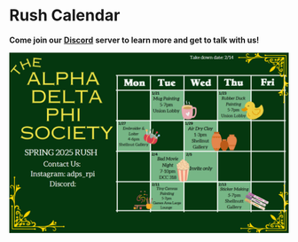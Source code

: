 # Rush Calendar

**Come join our** [**Discord**](https://discord.gg/jtJyKUhCxj) **server to learn more and get to talk with us!**

![Fall_Rush_2023](images/calendar.png)
